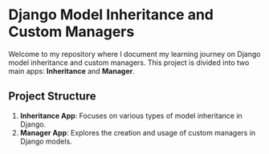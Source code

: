 # Django Model Inheritance and Custom Managers

Welcome to my repository where I document my learning journey on Django model inheritance and custom managers. This project is divided into two main apps: **Inheritance** and **Manager**.

## Project Structure

1. **Inheritance App**: Focuses on various types of model inheritance in Django.
2. **Manager App**: Explores the creation and usage of custom managers in Django models.
